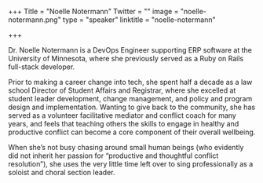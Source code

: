 +++
Title = "Noelle Notermann"
Twitter = ""
image = "noelle-notermann.png"
type = "speaker"
linktitle = "noelle-notermann"

+++

Dr. Noelle Notermann is a DevOps Engineer supporting ERP software at the University of Minnesota, where she previously served as a Ruby on Rails full-stack developer.

Prior to making a career change into tech, she spent half a decade as a law school Director of Student Affairs and Registrar, where she excelled at student leader development, change management, and policy and program design and implementation. Wanting to give back to the community, she has served as a volunteer facilitative mediator and conflict coach for many years, and feels that teaching others the skills to engage in healthy and productive conflict can become a core component of their overall wellbeing.

When she’s not busy chasing around small human beings (who evidently did not inherit her passion for “productive and thoughtful conflict resolution”), she uses the very little time left over to sing professionally as a soloist and choral section leader.
